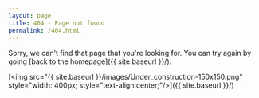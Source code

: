 ```yaml
---
layout: page
title: 404 - Page not found
permalink: /404.html
---
```


Sorry, we can't find that page that you're looking for. You can try again by going [back to the homepage]({{ site.baseurl }}/).

[<img src="{{ site.baseurl }}/images/Under_construction-150x150.png" style="width: 400px; style="text-align:center;"/>]({{ site.baseurl }}/)
